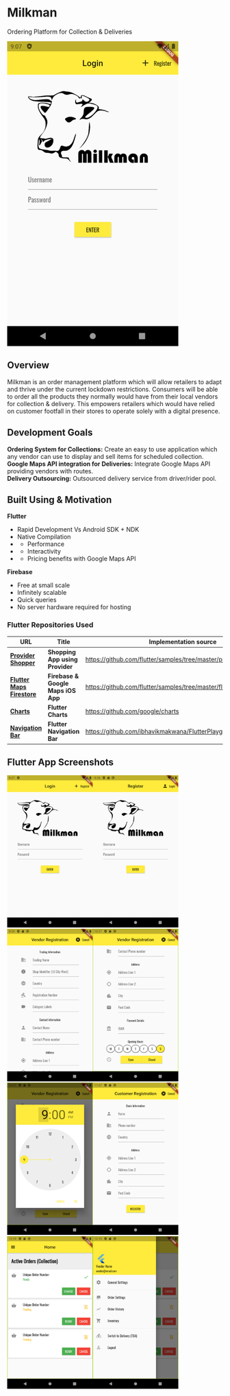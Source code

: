 # Milkman
Ordering Platform for Collection &amp; Deliveries

<img src="https://github.com/n00bm0nkey/Milkman/blob/master/Assets/Screenshots/Milkman_Login_Screen.png" width="400">

## Overview
Milkman is an order management platform which will allow retailers to adapt and thrive under the current lockdown restrictions. Consumers will be able to order all the products they normally would have from their local vendors for collection & delivery. This empowers retailers which would have relied on customer footfall in their stores to operate solely with a digital presence.

## Development Goals
**Ordering System for Collections:** Create an easy to use application which any vendor can use to display and sell items for scheduled collection.<br /> 
**Google Maps API integration for Deliveries:** Integrate Google Maps API providing vendors with routes.<br />
**Delivery Outsourcing:** Outsourced delivery service from driver/rider pool.<br />

## Built Using & Motivation
**Flutter**
* Rapid Development Vs Android SDK + NDK
* Native Compilation 
* * Performance 
* * Interactivity 
* * Pricing benefits with Google Maps API

**Firebase**
* Free at small scale
* Infinitely scalable
* Quick queries
* No server hardware required for hosting 

### Flutter Repositories Used
| URL | Title | Implementation source |
| --- | ----- | --------------------- |
|[**Provider Shopper**](https://flutter.github.io/samples/provider_shopper.html) | **Shopping App using Provider** | https://github.com/flutter/samples/tree/master/provider_shopper |
|[**Flutter Maps Firestore**](https://flutter.github.io/samples/flutter_maps_firestore.html) | **Firebase & Google Maps iOS App** | https://github.com/flutter/samples/tree/master/flutter_maps_firestore |
|[**Charts**](https://flutter.github.io/samples/charts.html) | **Flutter Charts** | https://github.com/google/charts |
|[**Navigation Bar**](https://github.com/ibhavikmakwana/FlutterPlayground/blob/master/preview/nav_drawer_left.png) | **Flutter Navigation Bar** | https://github.com/ibhavikmakwana/FlutterPlayground |

## Flutter App Screenshots
<img src="https://github.com/n00bm0nkey/Milkman/blob/master/Assets/Screenshots/Milkman_Login_Screen.png" width="200"><img src="https://github.com/n00bm0nkey/Milkman/blob/master/Assets/Screenshots/Register_Screen.png" width="200">
<img src="https://github.com/n00bm0nkey/Milkman/blob/master/Assets/Screenshots/Registration_Vendor_Screen.png" width="200"><img src="https://github.com/n00bm0nkey/Milkman/blob/master/Assets/Screenshots/Registration_Vendor2.png" width="200"><img src="https://github.com/n00bm0nkey/Milkman/blob/master/Assets/Screenshots/Registration_Vendor_Schedule.png" width="200"><img src="https://github.com/n00bm0nkey/Milkman/blob/master/Assets/Screenshots/Registration_Customer_Screen.png" width="200">
<img src="https://github.com/n00bm0nkey/Milkman/blob/master/Assets/Screenshots/Vendor_Home_Screen.png" width="200"><img src="https://github.com/n00bm0nkey/Milkman/blob/master/Assets/Screenshots/Vendor_Home_Screen_Menu.png" width="200">
